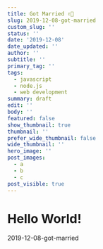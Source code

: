 ```yaml
---
title: Got Married ✌🏽
slug: 2019-12-08-got-married
custom_slug: ''
status: ''
date: '2019-12-08'
date_updated: ''
author: ''
subtitle: ''
primary_tag: ''
tags:
  - javascript
  - node.js
  - web development
summary: draft
edit: ''
body: ''
featured: false
show_thumbnail: true
thumbnail: ''
prefer_wide_thumbnail: false
wide_thumbnail: ''
hero_image: ''
post_images:
  - a
  - b
  - c
post_visible: true
---
```

# Hello World!
2019-12-08-got-married